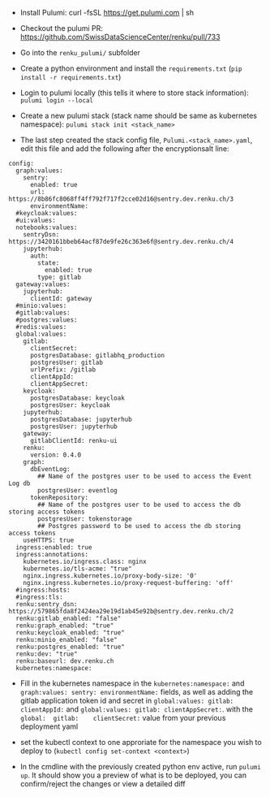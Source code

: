 - Install Pulumi: curl -fsSL https://get.pulumi.com | sh

- Checkout the pulumi PR: https://github.com/SwissDataScienceCenter/renku/pull/733

- Go into the `renku_pulumi/` subfolder

- Create a python environment and install the `requirements.txt` (`pip install -r requirements.txt`)

- Login to pulumi locally (this tells it where to store stack information): `pulumi login --local`

- Create a new pulumi stack (stack name should be same as kubernetes namespace): `pulumi stack init <stack_name>`

- The last step created the stack config file, `Pulumi.<stack_name>.yaml`, edit this file and add the following after the encryptionsalt line:

```
config:
  graph:values:
    sentry:
      enabled: true
      url: https://8b86fc8068ff4ff792f717f2cce02d16@sentry.dev.renku.ch/3
      environmentName:
  #keycloak:values:
  #ui:values:
  notebooks:values:
    sentryDsn: https://3420161bbeb64acf87de9fe26c363e6f@sentry.dev.renku.ch/4
    jupyterhub:
      auth:
        state:
          enabled: true
        type: gitlab
  gateway:values:
    jupyterhub:
      clientId: gateway
  #minio:values:
  #gitlab:values:
  #postgres:values:
  #redis:values:
  global:values:
    gitlab:
      clientSecret:
      postgresDatabase: gitlabhq_production
      postgresUser: gitlab
      urlPrefix: /gitlab
      clientAppId:
      clientAppSecret:
    keycloak:
      postgresDatabase: keycloak
      postgresUser: keycloak
    jupyterhub:
      postgresDatabase: jupyterhub
      postgresUser: jupyterhub
    gateway:
      gitlabClientId: renku-ui
    renku:
      version: 0.4.0
    graph:
      dbEventLog:
        ## Name of the postgres user to be used to access the Event Log db
        postgresUser: eventlog
      tokenRepository:
        ## Name of the postgres user to be used to access the db storing access tokens
        postgresUser: tokenstorage
        ## Postgres password to be used to access the db storing access tokens
    useHTTPS: true
  ingress:enabled: true
  ingress:annotations:
    kubernetes.io/ingress.class: nginx
    kubernetes.io/tls-acme: "true"
    nginx.ingress.kubernetes.io/proxy-body-size: '0'
    nginx.ingress.kubernetes.io/proxy-request-buffering: 'off'
  #ingress:hosts:
  #ingress:tls:
  renku:sentry_dsn: https://579865fda8f2424ea29e19d1ab45e92b@sentry.dev.renku.ch/2
  renku:gitlab_enabled: "false"
  renku:graph_enabled: "true"
  renku:keycloak_enabled: "true"
  renku:minio_enabled: "false"
  renku:postgres_enabled: "true"
  renku:dev: "true"
  renku:baseurl: dev.renku.ch
  kubernetes:namespace:
```

- Fill in the kubernetes namespace in the `kubernetes:namespace:` and `graph:values: sentry: environmentName:` fields, as well as adding the gitlab application
  token id and secret in `global:values: gitlab: clientAppId:` and `global:values: gitlab: clientAppSecret:`.
  with the `global:  gitlab:    clientSecret:` value from your previous deployment yaml

- set the kubectl context to one approriate for the namespace you wish to deploy to (`kubectl config set-context <context>`)

- In the cmdline with the previously created python env active, run `pulumi up`. It should show you a preview of what is to be deployed, you can confirm/reject the changes or view a detailed diff
